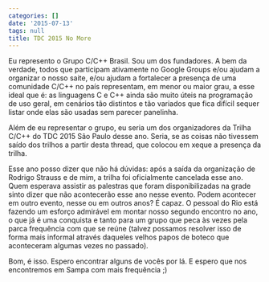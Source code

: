 ```yaml
---
categories: []
date: '2015-07-13'
tags: null
title: TDC 2015 No More
---
```


Eu represento o Grupo C/C++ Brasil. Sou um dos fundadores. A bem da verdade, todos que participam ativamente no Google Groups e/ou ajudam a organizar o nosso saite, e/ou ajudam a fortalecer a presença de uma comunidade C/C++ no país representam, em menor ou maior grau, a esse ideal que é: as linguagens C e C++ ainda são muito úteis na programação de uso geral, em cenários tão distintos e tão variados que fica difícil sequer listar onde elas são usadas sem parecer panelinha.

Além de eu representar o grupo, eu seria um dos organizadores da Trilha C/C++ do TDC 2015 São Paulo desse ano. Seria, se as coisas não tivessem saído dos trilhos a partir desta thread, que colocou em xeque a presença da trilha.

Esse ano posso dizer que não há dúvidas: após a saída da organização de Rodrigo Strauss e de mim, a trilha foi oficialmente cancelada esse ano. Quem esperava assistir as palestras que foram disponibilizadas na grade sinto dizer que não acontecerão esse ano nesse evento. Podem acontecer em outro evento, nesse ou em outros anos? É capaz. O pessoal do Rio está fazendo um esforço admirável em montar nosso segundo encontro no ano, o que já é uma conquista e tanto para um grupo que peca às vezes pela parca frequência com que se reúne (talvez possamos resolver isso de forma mais informal através daqueles velhos papos de boteco que aconteceram algumas vezes no passado).

Bom, é isso. Espero encontrar alguns de vocês por lá. E espero que nos encontremos em Sampa com mais frequência ;)